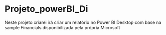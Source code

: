 # Projeto_powerBI_Di
Neste projeto criarei irá criar um relatório no Power BI Desktop com base na sample Financials disponibilizada pela própria Microsoft
